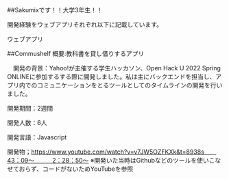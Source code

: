 

##Sakumixです！！大学3年生！！


開発経験をウェブアプリそれぞれ以下に記載しています。

ウェブアプリ

##Commushelf
概要:教科書を貸し借りするアプリ

　開発の背景：Yahoo!が主催する学生ハッカソン、Open Hack U 2022 Spring ONLINEに参加するする際に開発しました。私は主にバックエンドを担当し、アプリ内でのコミュニケーションをとるツールとしてのタイムラインの開発を行いました。

開発期間：2週間

開発人数：6人

開発言語：Javascript

開発物；https://www.youtube.com/watch?v=v7JW5OZFKXk&t=8938s　　43：09～　　　2：28：50～
      ※開発いた当時はGithubなどのツールを使いこなせておらず、コードがないためYouTubeを参照

　　　

